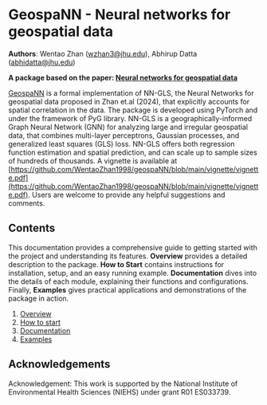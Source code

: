 # GeospaNN - Neural networks for geospatial data
**Authors**: Wentao Zhan (<wzhan3@jhu.edu>), Abhirup Datta (<abhidatta@jhu.edu>)

**A package based on the paper: [Neural networks for geospatial data](https://www.tandfonline.com/doi/abs/10.1080/01621459.2024.2356293?casa_token=UaGsBumw4JAAAAAA:RD4cFpZW7lk3pu8Q5uVdxm5o3_RXWKRLXgxByEgl68qENKJfiNsS_Ci5izQ9WMQkZUKgSXasagyLQw)**

[GeospaNN](https://github.com/WentaoZhan1998/geospaNN) is a formal implementation of NN-GLS, the Neural Networks for geospatial data proposed in Zhan et.al (2024), that explicitly accounts for spatial correlation in the data. The package is developed using PyTorch and under the framework of PyG library. NN-GLS is a geographically-informed Graph Neural Network (GNN) for analyzing large and irregular geospatial data, that combines multi-layer perceptrons, Gaussian processes, and generalized least squares (GLS) loss. NN-GLS offers both regression function estimation and spatial prediction, and can scale up to sample sizes of hundreds of thousands. A  vignette is available at [https://github.com/WentaoZhan1998/geospaNN/blob/main/vignette/vignette.pdf](https://github.com/WentaoZhan1998/geospaNN/blob/main/vignette/vignette.pdf). Users are welcome to provide any helpful suggestions and comments.

## Contents
This documentation provides a comprehensive guide to getting started with the project and understanding its features. **Overview** provides a detailed description to the package. **How to Start** contains instructions for installation, setup, and an easy running example. **Documentation** dives into the details of each module, explaining their functions and configurations. Finally, **Examples** gives practical applications and demonstrations of the package in action.


1. [Overview](Overview.md)
2. [How to start](start.md)
3. [Documentation](Modules.md)
4. [Examples](Examples.md)

## Acknowledgements

Acknowledgement: This work is supported by the National Institute of Environmental Health Sciences (NIEHS) under grant R01 ES033739.
